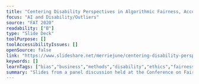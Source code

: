 ```yaml
---
title: "Centering Disability Perspectives in Algorithmic Fairness, Accountability, and Transparency"
focus: "AI and Disability/Outliers"
source: "FAT 2020"
readability: ["B"]
type: "Slide Deck"
toolPurpose: []
toolAccessibilityIssues: []
openSource: false
link: "https://www.slideshare.net/merriejune/centering-disability-perspectives-in-algorithmic-fairness-accountability-transparency-226143105"
keywords: []
learnTags: ["bias","business","methods","disability","ethics","fairness","government","inclusivePractice"]
summary: "Slides from a panel discussion held at the Conference on Fairness, Accountability and Transparency that covers a wide range of issues, including AI and accessibility, ethics, disability, inclusion/exclusion, bias, law, fintech, and future trends.  "
---
```


